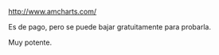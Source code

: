 http://www.amcharts.com/

Es de pago, pero se puede bajar gratuitamente para probarla.

Muy potente.

